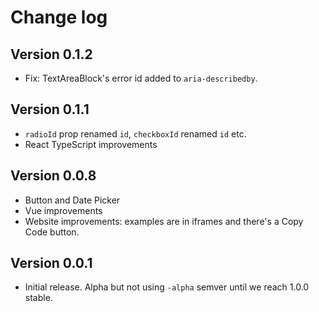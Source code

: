 # Change log

## Version 0.1.2

- Fix: TextAreaBlock's error id added to `aria-describedby`.

## Version 0.1.1

- `radioId` prop renamed `id`, `checkboxId` renamed `id` etc.
- React TypeScript improvements

## Version 0.0.8

- Button and Date Picker
- Vue improvements
- Website improvements: examples are in iframes and there's a Copy Code button.

## Version 0.0.1

- Initial release. Alpha but not using `-alpha` semver until we reach 1.0.0 stable.
